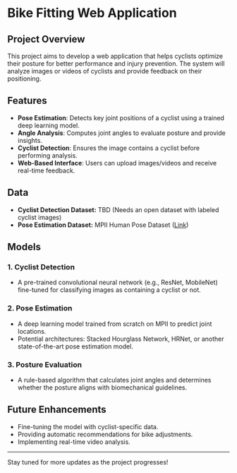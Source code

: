 # Bike Fitting Web Application

## Project Overview
This project aims to develop a web application that helps cyclists optimize their posture for better performance and injury prevention. The system will analyze images or videos of cyclists and provide feedback on their positioning.

## Features
- **Pose Estimation**: Detects key joint positions of a cyclist using a trained deep learning model.
- **Angle Analysis**: Computes joint angles to evaluate posture and provide insights.
- **Cyclist Detection**: Ensures the image contains a cyclist before performing analysis.
- **Web-Based Interface**: Users can upload images/videos and receive real-time feedback.

## Data
- **Cyclist Detection Dataset:** TBD (Needs an open dataset with labeled cyclist images)
- **Pose Estimation Dataset:** MPII Human Pose Dataset ([Link](http://human-pose.mpi-inf.mpg.de/))

## Models
### 1. Cyclist Detection
- A pre-trained convolutional neural network (e.g., ResNet, MobileNet) fine-tuned for classifying images as containing a cyclist or not.

### 2. Pose Estimation
- A deep learning model trained from scratch on MPII to predict joint locations.
- Potential architectures: Stacked Hourglass Network, HRNet, or another state-of-the-art pose estimation model.

### 3. Posture Evaluation
- A rule-based algorithm that calculates joint angles and determines whether the posture aligns with biomechanical guidelines.

## Future Enhancements
- Fine-tuning the model with cyclist-specific data.
- Providing automatic recommendations for bike adjustments.
- Implementing real-time video analysis.

---
Stay tuned for more updates as the project progresses!
